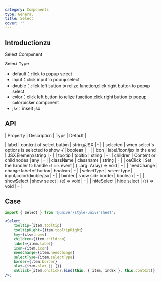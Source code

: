 ```yaml
---
category: Components
type: General
title: Select
cover: ''
---
```


## Introductionzu

Select Component

Select Type

-   default：click to popup select
-   input：click input to popup select
-   double：click left button to relize function,click right button to popup select
-   color：click left button to relize function,click right button to popup colorpicker component
-   jsx：insert jsx

## API

| Property | Description | Type | Default |

| label | content of select button | string/JSX | - |
| selected | when select's options is selected to show √ | boolean | - |
| icon | label/icon/jsx in the end | JSX.Element/string | - |
| tooltip | tooltip | string | - |
| children | Content or child nodes | any | - |
| className | classname | string | - |
| onClick | Set the handler to handle `click` event | (...arg: Array<any>) => void | - |
| needChange | change label of button | boolean | - |
| selectType | select type | input/color/double/jsx | - |
| border | show side border | boolean | - |
| showSelect | show select | (e) => void | - |
| hideSelect | hide select | (e) => void | - |

## Case

```jsx
import { Select } from '@univer/style-universheet';

<Select
    tooltip={item.tooltip}
    tooltipRight={item.tooltipRight}
    key={item.name}
    children={item.children}
    label={item.label}
    icon={item.icon}
    needChange={item.needChange}
    selectType={item.selectType}
    border={item.border}
    slot={item.slot || {}}
    onClick={item.onClick?.bind(this, { item, index }, this.context)}
/>;
```
